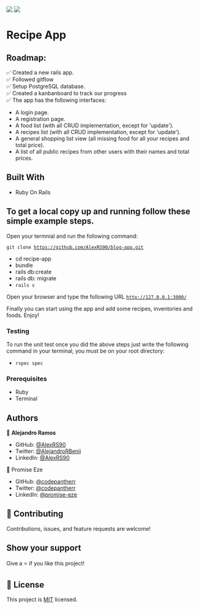 ![](https://img.shields.io/badge/Microverse-blueviolet)
![](https://img.shields.io/badge/Ruby-red)

# Recipe App

> 

## Roadmap:

✅ Created a new rails app. <br>
✅ Followed gitflow <br>
✅ Setup PostgreSQL database. <br>
✅ Created a kanbanboard to track our progress <br>
✅ The app has the following interfaces:

 - A login page.
 - A registration page.
 - A food list (with all CRUD implementation, except for 'update').
 - A recipes list (with all CRUD implementation, except for 'update').
 - A general shopping list view (all missing food for all your recipes and total price).
 - A list of all public recipes from other users with their names and total prices.


## Built With

- Ruby On Rails

## To get a local copy up and running follow these simple example steps.

Open your termnial and run the following command:

<code>git clone https://github.com/AlexRS90/blog-app.git</code>
 - cd recipe-app
 - bundle
 - rails db:create
 - rails db: migrate
 - <code>rails s</code> <br>

 Open your browser and type the following URL <code>http://127.0.0.1:3000/</code>

Finally you can start using the app and add some recipes, inventories and foods.
Enjoy!

### Testing

To run the unit test once you did the above steps just write the following command in your terminal, you must be on your root directory:

- <code>rspec spec</code>

### Prerequisites

- Ruby
- Terminal

## Authors

👤 **Alejandro Ramos**

- GitHub: [@AlexRS90](https://github.com/AlexRS90)
- Twitter: [@AlejandroRBenji](https://twitter.com/AlejandroRBenji)
- LinkedIn: [@AlexRS90](https://www.linkedin.com/in/alexrs90/)


👤 Promise Eze<br>
- GitHub: [@codepantherr](https://github.com/codepantherr)<br>
- Twitter: [@codepantherr](https://twitter.com/codepantherr)<br>
- LinkedIn: [@promise-eze](https://www.linkedin.com/in/promise-eze/)<br>

## 🤝 Contributing

Contributions, issues, and feature requests are welcome!


## Show your support

Give a ⭐️ if you like this project!

## 📝 License

This project is [MIT](./MIT.md) licensed.